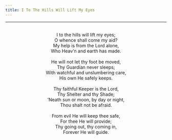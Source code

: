 ```yaml
---
title: I To The Hills Will Lift My Eyes
---
```


---
<center>
<br/>
I to the hills will lift my eyes;<br/>
O whence shall come my aid?<br/>
My help is from the Lord alone,<br/>
Who Heav’n and earth has made.<br/>
<br/>
He will not let thy foot be moved,<br/>
Thy Guardian never sleeps;<br/>
With watchful and unslumbering care,<br/>
His own He safely keeps.<br/>
<br/>
Thy faithful Keeper is the Lord,<br/>
Thy Shelter and thy Shade;<br/>
’Neath sun or moon, by day or night,<br/>
Thou shalt not be afraid.<br/>
<br/>
From evil He will keep thee safe,<br/>
For thee He will provide;<br/>
Thy going out, thy coming in,<br/>
Forever He will guide.<br/>

</center>